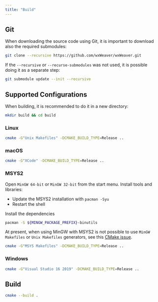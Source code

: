 ```yaml
---
title: "Build"
---
```


## Git

When downloading the source code using Git, it is important to download also
the required submodules:

```sh
git clone --recursive https://github.com/wxWeaver/wxWeaver.git
```

If the `--recursive` or `--recurse-submodules` was not used, it is possible
doing it as a separate step:

```sh
git submodule update --init --recursive
```

## Supported Configurations

When building, it is recommended to do it in a new directory:

```sh
mkdir build && cd build
```

### Linux

```sh
cmake -G"Unix Makefiles" -DCMAKE_BUILD_TYPE=Release ..
```

### macOS

```sh
cmake -G"XCode" -DCMAKE_BUILD_TYPE=Release ..
```

### MSYS2

Open `MinGW 64-bit` or `MinGW 32-bit` from the start menu.
Install tools and libraries:

- Update the MSYS2 installation with `pacman -Syu`
- Restart the shell

Install the dependencies

```sh
pacman -S ${MINGW_PACKAGE_PREFIX}-binutils
```

At present, when using MinGW with MSYS2 is not possible to use `MinGW Makefiles`
or `Unix Makefiles` generators, see this [CMake issue].

```sh
cmake -G"MSYS Makefiles" -DCMAKE_BUILD_TYPE=Release ..
```

### Windows

```sh
cmake -G"Visual Studio 16 2019" -DCMAKE_BUILD_TYPE=Release ..
```

## Build

```sh
cmake --build .
```

[CMake issue]: https://gitlab.kitware.com/cmake/cmake/-/issues/18058
